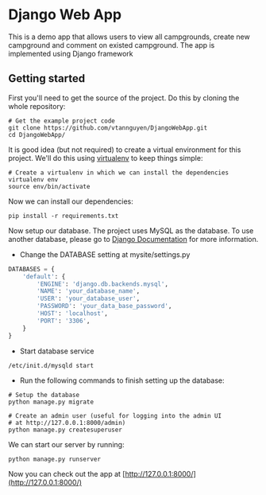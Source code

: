 # Django Web App
This is a demo app that allows users to view all campgrounds, create new campground and comment on existed campground.
The app is implemented using Django framework

## Getting started
First you'll need to get the source of the project. Do this by cloning the whole repository:
```commandline
# Get the example project code
git clone https://github.com/vtannguyen/DjangoWebApp.git
cd DjangoWebApp/
```
It is good idea (but not required) to create a virtual environment for this project. We'll do this using [virtualenv](https://docs.python-guide.org/dev/virtualenvs/) to keep things simple:
```commandline
# Create a virtualenv in which we can install the dependencies
virtualenv env
source env/bin/activate
```
Now we can install our dependencies:
```commandline
pip install -r requirements.txt
```

Now setup our database. The project uses MySQL as the database. To use another database, please go to [Django Documentation](https://docs.djangoproject.com/en/2.2/intro/tutorial02/) for more information.
* Change the DATABASE setting at mysite/settings.py
```python
DATABASES = {
    'default': {
        'ENGINE': 'django.db.backends.mysql',
        'NAME': 'your_database_name',
        'USER': 'your_database_user',
        'PASSWORD': 'your_data_base_password',
        'HOST': 'localhost',
        'PORT': '3306',
    }
}
```
* Start database service
```commandline
/etc/init.d/mysqld start
```
* Run the following commands to finish setting up the database:
```commandline
# Setup the database
python manage.py migrate

# Create an admin user (useful for logging into the admin UI
# at http://127.0.0.1:8000/admin)
python manage.py createsuperuser
```

We can start our server by running:
```commandline
python manage.py runserver
```
Now you can check out the app at [http://127.0.0.1:8000/](http://127.0.0.1:8000/)

